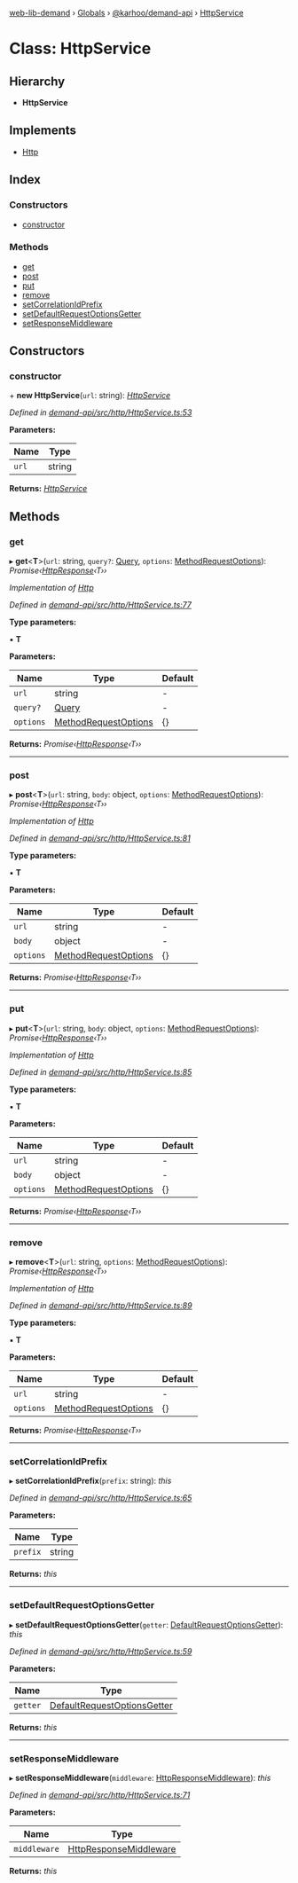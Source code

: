 [web-lib-demand](../README.md) › [Globals](../globals.md) › [@karhoo/demand-api](../modules/_karhoo_demand_api.md) › [HttpService](_karhoo_demand_api.httpservice.md)

# Class: HttpService

## Hierarchy

* **HttpService**

## Implements

* [Http](../interfaces/_karhoo_demand_api.http.md)

## Index

### Constructors

* [constructor](_karhoo_demand_api.httpservice.md#constructor)

### Methods

* [get](_karhoo_demand_api.httpservice.md#get)
* [post](_karhoo_demand_api.httpservice.md#post)
* [put](_karhoo_demand_api.httpservice.md#put)
* [remove](_karhoo_demand_api.httpservice.md#remove)
* [setCorrelationIdPrefix](_karhoo_demand_api.httpservice.md#setcorrelationidprefix)
* [setDefaultRequestOptionsGetter](_karhoo_demand_api.httpservice.md#setdefaultrequestoptionsgetter)
* [setResponseMiddleware](_karhoo_demand_api.httpservice.md#setresponsemiddleware)

## Constructors

###  constructor

\+ **new HttpService**(`url`: string): *[HttpService](_karhoo_demand_api.httpservice.md)*

*Defined in [demand-api/src/http/HttpService.ts:53](https://github.com/karhoo/web-lib-demand/blob/ac75fec/packages/demand-api/src/http/HttpService.ts#L53)*

**Parameters:**

Name | Type |
------ | ------ |
`url` | string |

**Returns:** *[HttpService](_karhoo_demand_api.httpservice.md)*

## Methods

###  get

▸ **get**<**T**>(`url`: string, `query?`: [Query](../modules/_karhoo_demand_api.md#query), `options`: [MethodRequestOptions](../modules/_karhoo_demand_api.md#methodrequestoptions)): *Promise‹[HttpResponse](../modules/_karhoo_demand_api.md#httpresponse)‹T››*

*Implementation of [Http](../interfaces/_karhoo_demand_api.http.md)*

*Defined in [demand-api/src/http/HttpService.ts:77](https://github.com/karhoo/web-lib-demand/blob/ac75fec/packages/demand-api/src/http/HttpService.ts#L77)*

**Type parameters:**

▪ **T**

**Parameters:**

Name | Type | Default |
------ | ------ | ------ |
`url` | string | - |
`query?` | [Query](../modules/_karhoo_demand_api.md#query) | - |
`options` | [MethodRequestOptions](../modules/_karhoo_demand_api.md#methodrequestoptions) | {} |

**Returns:** *Promise‹[HttpResponse](../modules/_karhoo_demand_api.md#httpresponse)‹T››*

___

###  post

▸ **post**<**T**>(`url`: string, `body`: object, `options`: [MethodRequestOptions](../modules/_karhoo_demand_api.md#methodrequestoptions)): *Promise‹[HttpResponse](../modules/_karhoo_demand_api.md#httpresponse)‹T››*

*Implementation of [Http](../interfaces/_karhoo_demand_api.http.md)*

*Defined in [demand-api/src/http/HttpService.ts:81](https://github.com/karhoo/web-lib-demand/blob/ac75fec/packages/demand-api/src/http/HttpService.ts#L81)*

**Type parameters:**

▪ **T**

**Parameters:**

Name | Type | Default |
------ | ------ | ------ |
`url` | string | - |
`body` | object | - |
`options` | [MethodRequestOptions](../modules/_karhoo_demand_api.md#methodrequestoptions) | {} |

**Returns:** *Promise‹[HttpResponse](../modules/_karhoo_demand_api.md#httpresponse)‹T››*

___

###  put

▸ **put**<**T**>(`url`: string, `body`: object, `options`: [MethodRequestOptions](../modules/_karhoo_demand_api.md#methodrequestoptions)): *Promise‹[HttpResponse](../modules/_karhoo_demand_api.md#httpresponse)‹T››*

*Implementation of [Http](../interfaces/_karhoo_demand_api.http.md)*

*Defined in [demand-api/src/http/HttpService.ts:85](https://github.com/karhoo/web-lib-demand/blob/ac75fec/packages/demand-api/src/http/HttpService.ts#L85)*

**Type parameters:**

▪ **T**

**Parameters:**

Name | Type | Default |
------ | ------ | ------ |
`url` | string | - |
`body` | object | - |
`options` | [MethodRequestOptions](../modules/_karhoo_demand_api.md#methodrequestoptions) | {} |

**Returns:** *Promise‹[HttpResponse](../modules/_karhoo_demand_api.md#httpresponse)‹T››*

___

###  remove

▸ **remove**<**T**>(`url`: string, `options`: [MethodRequestOptions](../modules/_karhoo_demand_api.md#methodrequestoptions)): *Promise‹[HttpResponse](../modules/_karhoo_demand_api.md#httpresponse)‹T››*

*Implementation of [Http](../interfaces/_karhoo_demand_api.http.md)*

*Defined in [demand-api/src/http/HttpService.ts:89](https://github.com/karhoo/web-lib-demand/blob/ac75fec/packages/demand-api/src/http/HttpService.ts#L89)*

**Type parameters:**

▪ **T**

**Parameters:**

Name | Type | Default |
------ | ------ | ------ |
`url` | string | - |
`options` | [MethodRequestOptions](../modules/_karhoo_demand_api.md#methodrequestoptions) | {} |

**Returns:** *Promise‹[HttpResponse](../modules/_karhoo_demand_api.md#httpresponse)‹T››*

___

###  setCorrelationIdPrefix

▸ **setCorrelationIdPrefix**(`prefix`: string): *this*

*Defined in [demand-api/src/http/HttpService.ts:65](https://github.com/karhoo/web-lib-demand/blob/ac75fec/packages/demand-api/src/http/HttpService.ts#L65)*

**Parameters:**

Name | Type |
------ | ------ |
`prefix` | string |

**Returns:** *this*

___

###  setDefaultRequestOptionsGetter

▸ **setDefaultRequestOptionsGetter**(`getter`: [DefaultRequestOptionsGetter](../modules/_karhoo_demand_api.md#defaultrequestoptionsgetter)): *this*

*Defined in [demand-api/src/http/HttpService.ts:59](https://github.com/karhoo/web-lib-demand/blob/ac75fec/packages/demand-api/src/http/HttpService.ts#L59)*

**Parameters:**

Name | Type |
------ | ------ |
`getter` | [DefaultRequestOptionsGetter](../modules/_karhoo_demand_api.md#defaultrequestoptionsgetter) |

**Returns:** *this*

___

###  setResponseMiddleware

▸ **setResponseMiddleware**(`middleware`: [HttpResponseMiddleware](../modules/_karhoo_demand_api.md#httpresponsemiddleware)): *this*

*Defined in [demand-api/src/http/HttpService.ts:71](https://github.com/karhoo/web-lib-demand/blob/ac75fec/packages/demand-api/src/http/HttpService.ts#L71)*

**Parameters:**

Name | Type |
------ | ------ |
`middleware` | [HttpResponseMiddleware](../modules/_karhoo_demand_api.md#httpresponsemiddleware) |

**Returns:** *this*
